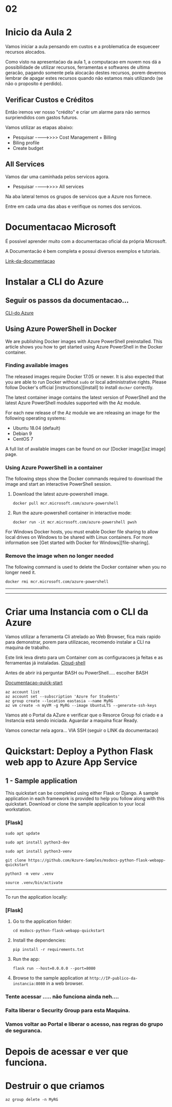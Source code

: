 # 02

# Inicio da Aula 2

Vamos iniciar a aula pensando em custos e a problematica de esqueceer recursos alocados.

Como visto na apresentaćao da aula 1, a computacao em nuvem nos dá a possibilidade de utilizar recursos, ferramentas e softwares de ultima geracão, pagando somente pela alocacão destes recursos, porem devemos lembrar de apagar estes recursos quando não estamos mais utilizando (se não o proposito é perdido). 


## Verificar Custos e Créditos

Então iremos ver nosso "crédito" e criar um alarme para não sermos surpriendidos com gastos futuros.

Vamos utilizar as etapas abaixo:

* Pesquisar ---->>>>   Cost Management + Billing
* Biling profile
* Create budget


## All Services

Vamos dar uma caminhada pelos servicos agora.

* Pesquisar ---->>>>   All services

Na aba lateral temos os grupos de servicos que a Azure nos fornece.

Entre em cada uma das abas e verifique os nomes dos servicos.


# Documentacao Microsoft

É possivel aprender muito com a documentacao oficial da própria Microsoft.

A Documentacão é bem completa e possui diversos exemplos e tutoriais.

[Link-da-documentacao](https://docs.microsoft.com/pt-br/)



# Instalar a CLI do Azure

## Seguir os passos da documentacao...

[CLI-do Azure](https://docs.microsoft.com/pt-br/cli/azure/install-azure-cli)


## Using Azure PowerShell in Docker

We are publishing Docker images with Azure PowerShell preinstalled. This article shows you how to
get started using Azure PowerShell in the Docker container.

### Finding available images

The released images require Docker 17.05 or newer. It is also expected that you are able to run
Docker without `sudo` or local administrative rights. Please follow Docker's official
[instructions][install] to install `docker` correctly.

The latest container image contains the latest version of PowerShell and the latest Azure PowerShell
modules supported with the Az module.

For each new release of the Az module we are releasing an image for the following operating systems:

- Ubuntu 18.04 (default)
- Debian 9
- CentOS 7

A full list of available images can be found on our [Docker image][az image] page.

### Using Azure PowerShell in a container

The following steps show the Docker commands required to download the image and start an interactive
PowerShell session.

1. Download the latest azure-powershell image.

   ```console
   docker pull mcr.microsoft.com/azure-powershell
   ```

1. Run the azure-powershell container in interactive mode:

   ```console
   docker run -it mcr.microsoft.com/azure-powershell pwsh
   ```

For Windows Docker hosts, you must enable Docker file sharing to allow local drives on Windows to be
shared with Linux containers. For more information see
[Get started with Docker for Windows][file-sharing].

### Remove the image when no longer needed

The following command is used to delete the Docker container when you no longer need it.

```console
docker rmi mcr.microsoft.com/azure-powershell
```

-------------------------------------------------------------------------------------------------------------------------
-------------------------------------------------------------------------------------------------------------------------


# Criar uma Instancia com o CLI da Azure

Vamos utilizar a ferramenta Cli atrelado ao Web Browser, fica mais rapido para demonstrar, porem para utilizacao, recomendo instalar a CLI na maquina de trabalho.

Este link leva direto para um Container com as configuracoes ja feitas e as ferramentas já instaladas.
[Cloud-shell](https://portal.azure.com/#cloudshell/)

Antes de abrir irá perguntar BASH ou PowerShell..... escolher BASH

[Documentacao-quick-start](https://docs.microsoft.com/pt-br/azure/cloud-shell/quickstart#code-try-0)


```console
az account list
az account set --subscription 'Azure for Students'
az group create --location eastasia --name MyRG
az vm create -n myVM -g MyRG --image UbuntuLTS --generate-ssh-keys
```

Vamos até o Portal da AZure e verificar que o Resorce Group foi criado e a Instancia está sendo iniciada.
Aguardar a maquina ficar Ready.

Vamos conectar nela agora... VIA SSH (seguir o LINK da documentacao)


# Quickstart: Deploy a Python Flask web app to Azure App Service



## 1 - Sample application

This quickstart can be completed using either Flask or Django. A sample application in each framework is provided to help you follow along with this quickstart. Download or clone the sample application to your local workstation.

### [Flask]

```
sudo apt update

sudo apt install python3-dev

sudo apt install python3-venv

git clone https://github.com/Azure-Samples/msdocs-python-flask-webapp-quickstart

python3 -m venv .venv

source .venv/bin/activate

```


---

To run the application locally:

### [Flask]

1. Go to the application folder:

    ```Console
    cd msdocs-python-flask-webapp-quickstart
    ```

1. Install the dependencies:

    ```Console
    pip install -r requirements.txt
    ```

1. Run the app:

    ```Console
    flask run --host=0.0.0.0 --port=8080
    ```

1. Browse to the sample application at `http://IP-publico-da-instancia:8080` in a web browser.


### Tente acessar ..... não funciona ainda neh....
### Falta liberar o Security Group para esta Maquina.
### Vamos voltar ao Portal e liberar o acesso, nas regras do grupo de seguranca.



# Depois de acessar e ver que funciona.


# Destruir o que criamos

```console
az group delete -n MyRG
```
